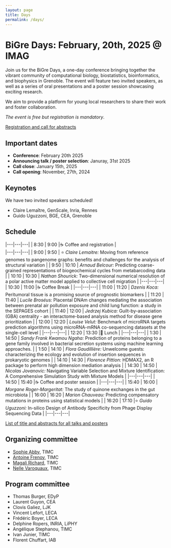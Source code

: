 ```yaml
---
layout: page
title: Days
permalink: /days/
---
```



# BiGre Days: February, 20th, 2025 @ IMAG

Join us for the BiGre Days, a one-day conference bringing together the vibrant
community of computational biology, biostatistics, bioinformatics, and
biophysics in Grenoble. The event will feature two invited speakers, as well
as a series of oral presentations and a poster session showcasing exciting
research.

We aim to provide a platform for young local researchers to share their work
and foster collaboration.

*The event is free but registration is mandatory*.

[Registration and call for abstracts](https://forms.gle/W74PL81FYdGJXGK4A)

## Important dates

- **Conference**: February 20th 2025
- **Announcing talk / poster selection**: Januray, 31st 2025
- **Call close**: January 15th, 2025
- **Call opening**: November, 27th, 2024

## Keynotes

We have two invited speakers scheduled!

- Claire Lemaître, GenScale, Inria, Rennes
- Guido Uguzzoni, BGE, CEA, Grenoble


## Schedule

|---|---|---|
| 8:30 | 9:00 |☕ Coffee and registration |  
|---|---|---|
| 9:00 | 9:50 | ⭐ *Claire Lemaitre:* Moving from reference genomes to pangenome graphs: benefits and challenges for the analysis of structural variation  |
| 9:50 | 10:10 | *Arnaud Belcour:* Predicting coarse-grained representations of biogeochemical cycles from metabarcoding data  |
| 10:10 | 10:30 | *Nathan Shourick:* Two-dimensional numerical resolution of a polar active matter model applied to collective cell migration  |
|---|---|---|
| 10:30 | 11:00 |☕ Coffee Break  |
|---|---|---|
| 11:00 | 11:20 | *Dzenis Koca:* Peritumoral tissue is a promising source of prognostic biomarkers  |
| 11:20 | 11:40 | *Lucile Broséus:* Placental DNAm changes mediating the association between prenatal air pollution exposure and child lung function: a study in the SEPAGES cohort  |
| 11:40 | 12:00 | *Jedrzej Kubica:* Guilt-by-association (GBA) centrality - an interactome-based analysis method for disease gene prioritization  |
| 12:00 | 12:20 | *Louise Velut:* Benchmark of microRNA targets prediction algorithms using microRNA-mRNA co-sequencing datasets at the single-cell level  |
|---|---|---|
| 12:20 | 13:30 |🍕 Lunch  |
|---|---|---|
| 1:30 | 14:50 | *Sandy Frank Kwamou Ngaha:* Prediction of proteins belonging to a gene family involved in bacterial secretion systems using machine learning approaches.  |
| 1:50 | 14:10 | *Flora Gaudillière:* Unwelcome guests: characterizing the ecology and evolution of insertion sequences in prokaryotic genomes  |
| 14:10 | 14:30 | *Florence Pittion:* HDMAX2, an R package to perform high dimension mediation analysis  |
| 14:30 | 14:50 | *Nicolas Jovanovic:* Navigating Variable Selection and Mixture Identification: A Comprehensive Simulation Study with Mixture Models  |
|---|---|---|
| 14:50 | 15:40 |☕ Coffee and poster session  |
|---|---|---|
| 15:40 | 16:00 | *Morgane Roger-Margeritat:* The study of quinone exchanges in the gut microbiota  |
| 16:00 | 16:20 | *Marion Chauveau:* Predicting compensatory mutations in proteins using statistical models  |
| 16:20 | 17:10 |⭐  *Guido Uguzzoni:* In-silico Design of Antibody Specificity from Phage Display Sequencing Data  |
|---|---|---|

[List of title and abstracts for all talks and posters](https://bi-gre.github.io/2025days)

## Organizing committee

- [Sophie Abby](https://sophieabby.github.io/), TIMC
- [Antoine Frenoy](https://perso.crans.org/frenoy/), TIMC
- [Magali Richard](https://magrichard.github.io/index.html), TIMC
- [Nelle Varoquaux](https://nellev.github.io), TIMC

## Program committee

- Thomas Burger, EDyP
- Laurent Guyon, CEA
- Clovis Galiez, LJK
- Vincent Lefort, LECA
- Frédéric Boyer, LECA
- Delphine Ropers, INRIA, LiPHY
- Angélique Stephanou, TIMC
- Ivan Junier, TIMC
- Florent Chuffart, IAB
